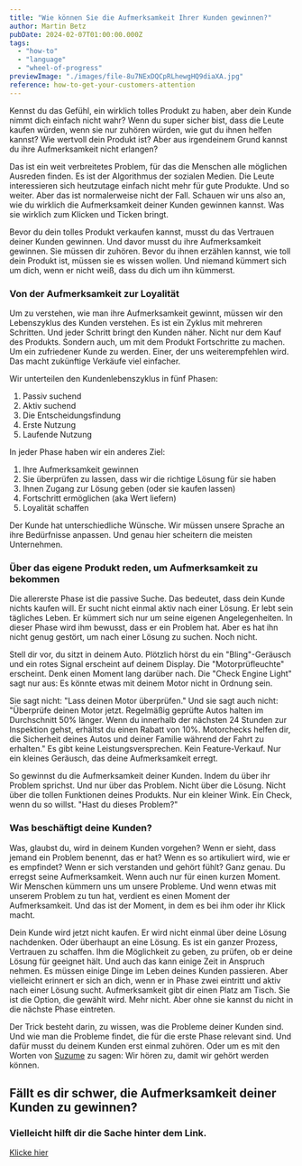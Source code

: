```yaml
---
title: "Wie können Sie die Aufmerksamkeit Ihrer Kunden gewinnen?"
author: Martin Betz
pubDate: 2024-02-07T01:00:00.000Z
tags:
  - "how-to"
  - "language"
  - "wheel-of-progress"
previewImage: "./images/file-8u7NExDQCpRLhewgHQ9diaXA.jpg"
reference: how-to-get-your-customers-attention
---
```


Kennst du das Gefühl, ein wirklich tolles Produkt zu haben, aber dein Kunde nimmt dich einfach nicht wahr? Wenn du super sicher bist, dass die Leute kaufen würden, wenn sie nur zuhören würden, wie gut du ihnen helfen kannst? Wie wertvoll dein Produkt ist? Aber aus irgendeinem Grund kannst du ihre Aufmerksamkeit nicht erlangen?

Das ist ein weit verbreitetes Problem, für das die Menschen alle möglichen Ausreden finden. Es ist der Algorithmus der sozialen Medien. Die Leute interessieren sich heutzutage einfach nicht mehr für gute Produkte. Und so weiter. Aber das ist normalerweise nicht der Fall. Schauen wir uns also an, wie du wirklich die Aufmerksamkeit deiner Kunden gewinnen kannst. Was sie wirklich zum Klicken und Ticken bringt.

Bevor du dein tolles Produkt verkaufen kannst, musst du das Vertrauen deiner Kunden gewinnen. Und davor musst du ihre Aufmerksamkeit gewinnen. Sie müssen dir zuhören. Bevor du ihnen erzählen kannst, wie toll dein Produkt ist, müssen sie es wissen wollen. Und niemand kümmert sich um dich, wenn er nicht weiß, dass du dich um ihn kümmerst.

### Von der Aufmerksamkeit zur Loyalität

Um zu verstehen, wie man ihre Aufmerksamkeit gewinnt, müssen wir den Lebenszyklus des Kunden verstehen. Es ist ein Zyklus mit mehreren Schritten. Und jeder Schritt bringt den Kunden näher. Nicht nur dem Kauf des Produkts. Sondern auch, um mit dem Produkt Fortschritte zu machen. Um ein zufriedener Kunde zu werden. Einer, der uns weiterempfehlen wird. Das macht zukünftige Verkäufe viel einfacher.

Wir unterteilen den Kundenlebenszyklus in fünf Phasen:

1. Passiv suchend
2. Aktiv suchend
3. Die Entscheidungsfindung
4. Erste Nutzung
5. Laufende Nutzung

In jeder Phase haben wir ein anderes Ziel:

1. Ihre Aufmerksamkeit gewinnen
2. Sie überprüfen zu lassen, dass wir die richtige Lösung für sie haben
3. Ihnen Zugang zur Lösung geben (oder sie kaufen lassen)
4. Fortschritt ermöglichen (aka Wert liefern)
5. Loyalität schaffen

Der Kunde hat unterschiedliche Wünsche. Wir müssen unsere Sprache an ihre Bedürfnisse anpassen. Und genau hier scheitern die meisten Unternehmen.

### Über das eigene Produkt reden, um Aufmerksamkeit zu bekommen

Die allererste Phase ist die passive Suche. Das bedeutet, dass dein Kunde nichts kaufen will. Er sucht nicht einmal aktiv nach einer Lösung. Er lebt sein tägliches Leben. Er kümmert sich nur um seine eigenen Angelegenheiten. In dieser Phase wird ihm bewusst, dass er ein Problem hat. Aber es hat ihn nicht genug gestört, um nach einer Lösung zu suchen. Noch nicht.

Stell dir vor, du sitzt in deinem Auto. Plötzlich hörst du ein "Bling"-Geräusch und ein rotes Signal erscheint auf deinem Display. Die "Motorprüfleuchte" erscheint. Denk einen Moment lang darüber nach. Die "Check Engine Light" sagt nur aus: Es könnte etwas mit deinem Motor nicht in Ordnung sein.

Sie sagt nicht: "Lass deinen Motor überprüfen." Und sie sagt auch nicht: "Überprüfe deinen Motor jetzt. Regelmäßig geprüfte Autos halten im Durchschnitt 50% länger. Wenn du innerhalb der nächsten 24 Stunden zur Inspektion gehst, erhältst du einen Rabatt von 10%. Motorchecks helfen dir, die Sicherheit deines Autos und deiner Familie während der Fahrt zu erhalten." Es gibt keine Leistungsversprechen. Kein Feature-Verkauf. Nur ein kleines Geräusch, das deine Aufmerksamkeit erregt.

So gewinnst du die Aufmerksamkeit deiner Kunden. Indem du über ihr Problem sprichst. Und nur über das Problem. Nicht über die Lösung. Nicht über die tollen Funktionen deines Produkts. Nur ein kleiner Wink. Ein Check, wenn du so willst. "Hast du dieses Problem?"

### Was beschäftigt deine Kunden?

Was, glaubst du, wird in deinem Kunden vorgehen? Wenn er sieht, dass jemand ein Problem benennt, das er hat? Wenn es so artikuliert wird, wie er es empfindet? Wenn er sich verstanden und gehört fühlt? Ganz genau. Du erregst seine Aufmerksamkeit. Wenn auch nur für einen kurzen Moment. Wir Menschen kümmern uns um unsere Probleme. Und wenn etwas mit unserem Problem zu tun hat, verdient es einen Moment der Aufmerksamkeit. Und das ist der Moment, in dem es bei ihm oder ihr Klick macht.

Dein Kunde wird jetzt nicht kaufen. Er wird nicht einmal über deine Lösung nachdenken. Oder überhaupt an eine Lösung. Es ist ein ganzer Prozess, Vertrauen zu schaffen. Ihm die Möglichkeit zu geben, zu prüfen, ob er deine Lösung für geeignet hält. Und auch das kann einige Zeit in Anspruch nehmen. Es müssen einige Dinge im Leben deines Kunden passieren. Aber vielleicht erinnert er sich an dich, wenn er in Phase zwei eintritt und aktiv nach einer Lösung sucht. Aufmerksamkeit gibt dir einen Platz am Tisch. Sie ist die Option, die gewählt wird. Mehr nicht. Aber ohne sie kannst du nicht in die nächste Phase eintreten.

Der Trick besteht darin, zu wissen, was die Probleme deiner Kunden sind. Und wie man die Probleme findet, die für die erste Phase relevant sind. Und dafür musst du deinem Kunden erst einmal zuhören. Oder um es mit den Worten von [Suzume](https://youtu.be/5pTcio2hTSw?si=rK6rdhq8LGNFPVug) zu sagen: Wir hören zu, damit wir gehört werden können.

## Fällt es dir schwer, die Aufmerksamkeit deiner Kunden zu gewinnen?

### Vielleicht hilft dir die Sache hinter dem Link.

[Klicke hier](/leistungen/mastering-jobs-to-be-done-online-workshop/)
